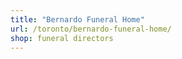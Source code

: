 ```yaml
---
title: "Bernardo Funeral Home"
url: /toronto/bernardo-funeral-home/
shop: funeral directors
---
```

